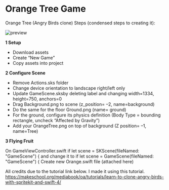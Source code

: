 # Orange Tree Game

Orange Tree (Angry Birds clone) Steps (condensed steps to creating it):

![preview](https://user-images.githubusercontent.com/20372706/148615978-68cf58da-1875-41f4-adae-c722bfddf0ac.gif)

**1 Setup**

- Download assets
- Create “New Game”
- Copy assets into project

**2 Configure Scene**

- Remove Actions.sks folder
- Change device orientation to landscape right/left only 
- Update GameScene.sksby deleting label and changing width=1334, height=750, anchors=0
- Drag Background.png to scene (z_position= –2, name=background)
- Do the same for the floor Ground.png  (name= ground)
- For the ground, configure its physics definition (Body Type = bounding rectangle, uncheck “Affected by Gravity”)
- Add your OrangeTree.png on top of background (Z position= –1, name=Tree)

**3 Flying Fruit**

On GameViewController.swift  if let scene = SKScene(fileNamed: "GameScene") { and change it to if let scene = GameScene(fileNamed: "GameScene") {
Create new Orange.swift file (attached here)

All credits due to the tutorial link below. I made it using this tutorial.
https://makeschool.org/mediabook/oa/tutorials/learn-to-clone-angry-birds-with-spritekit-and-swift-4/
